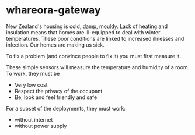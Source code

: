# whareora-gateway


New Zealand's housing is cold, damp, mouldy. Lack of heating and insulation means that homes are ill-equipped to deal with winter temperatures. These poor conditions are linked to increased illnesses and infection. Our homes are making us sick. 

To fix a problem (and convince people to fix it) you must first measure it. 

These simple sensors will measure the temperature and humidity of a room. To work, they must be
* Very low cost 
* Respect the privacy of the occupant 
* Be, look and feel friendly and safe 

For a subset of the deployments, they must work: 
* without internet 
* without power supply 

